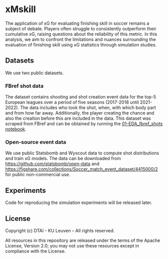 # xMskill

The application of xG for evaluating finishing skill in soccer remains a subject of debate. Players often struggle to consistently outperform their cumulative xG, raising questions about the reliability of this metric. In this analysis, we aim to confront the limitations and nuances surrounding the evaluation of finishing skill using xG statistics through simulation studies. 

## Datasets

We use two public datasets.

### FBref shot data

The dataset contains shooting and shot creation event data for the top-5 European leagues over a period of five seasons (2017-2018 until 2021-2022). The data includes who took the shot, when, with which body part and from how far away. Additionally, the player creating the chance and also the creation before this are included in the data. This dataset was scraped from FBref and can be obtained by running the [01-EDA_fbref_shots notebook](01-EDA_fbref_shots.ipynb).

###  Open-source event data

We use public Statsbomb and Wyscout data to compute shot distributions and train xG models. The data can be downloaded from <https://github.com/statsbomb/open-data> and <https://figshare.com/collections/Soccer_match_event_dataset/4415000/2> for public non-commercial use. 

## Experiments

Code for reproducing the simulation experiments will be released later.

## License

Copyright (c) DTAI - KU Leuven – All rights reserved.

All resources in this repository are released under the terms of the Apache License, Version 2.0;
you may not use these resources except in compliance with the License.
